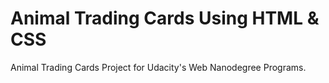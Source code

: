 # Animal Trading Cards Using HTML & CSS
Animal Trading Cards Project for Udacity's Web Nanodegree Programs.


